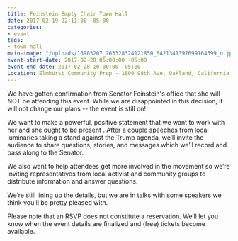 ```yaml
---
title: Feinstein Empty Chair Town Hall
date: 2017-02-19 22:11:00 -05:00
categories:
- event
tags:
- town hall
main-image: "/uploads/16903207_263328324121850_6421341397699164399_o.jpg"
event-start-date: 2017-02-28 05:00:00 -05:00
event-end-date: 2017-02-28 10:00:00 -05:00
Location: Elmhurst Community Prep - 1800 98th Ave, Oakland, California 94603
---
```


We have gotten confirmation from Senator Feinstein's office that she will NOT be attending this event. While we are disappointed in this decision, it will not change our plans -- the event is still on!

We want to make a powerful, positive statement that we want to work with her and she ought to be present . After a couple speeches from local luminaries taking a stand against the Trump agenda, we’ll invite the audience to share questions, stories, and messages which we’ll record and pass along to the Senator.

We also want to help attendees get more involved in the movement so we’re inviting representatives from local activist and community groups to distribute information and answer questions.

We’re still lining up the details, but we are in talks with some speakers we think you’ll be pretty pleased with.

Please note that an RSVP does not constitute a reservation. We’ll let you know when the event details are finalized and (free) tickets become available.
